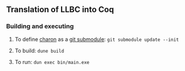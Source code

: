 ## Translation of LLBC into Coq

### Building and executing

1) To define [charon](https://github.com/AeneasVerif/charon) as a [git submodule](https://git-scm.com/book/en/v2/Git-Tools-Submodules): `git submodule update --init`

2) To build: `dune build`

3) To run: `dun exec bin/main.exe`
